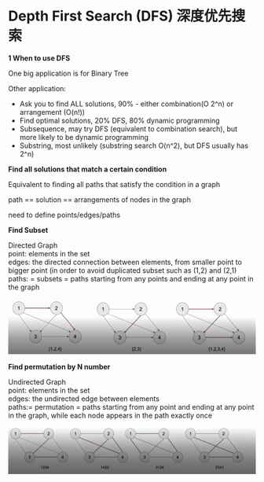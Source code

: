 # Depth First Search \(DFS\) 深度优先搜索

**1 When to use DFS**

One big application is for Binary Tree

Other application:

* Ask you to find ALL solutions, 90% - either combination\(O 2^n\) or arrangement \(O\(n!\)\)
* Find optimal solutions, 20% DFS, 80% dynamic programming
* Subsequence, may try DFS \(equivalent to combination search\), but more likely to be dynamic programming
* Substring, most unlikely \(substring search O\(n^2\), but DFS usually has 2^n\)

**Find all solutions that match a certain condition**

Equivalent to finding all paths that satisfy the condition in a graph

path == solution == arrangements of nodes in the graph

need to define points/edges/paths

**Find Subset**

Directed Graph  
point: elements in the set  
edges: the directed connection between elements, from smaller point to bigger point \(in order to avoid duplicated subset such as \(1,2\) and \(2,1\)  
paths: = subsets = paths starting from any points and ending at any point in the graph

![](.gitbook/assets/image%20%2813%29.png)

**Find permutation by N number**

Undirected Graph   
point: elements in the set   
edges: the undirected edge between elements  
paths:= permutation = paths starting from any point and ending at any point in the graph, while each node appears in the path exactly once  


![](.gitbook/assets/image%20%2814%29.png)



